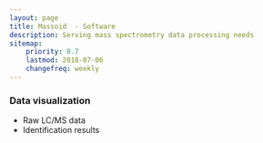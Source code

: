 ```yaml
---
layout: page
title: Massoid  - Software
description: Serving mass spectrometry data processing needs
sitemap:
    priority: 0.7
    lastmod: 2018-07-06
    changefreq: weekly
---
```


<h3>Data visualization</h3>
<ul>
    <li>Raw LC/MS data</li>
    <li>Identification results</li>
</ul>
